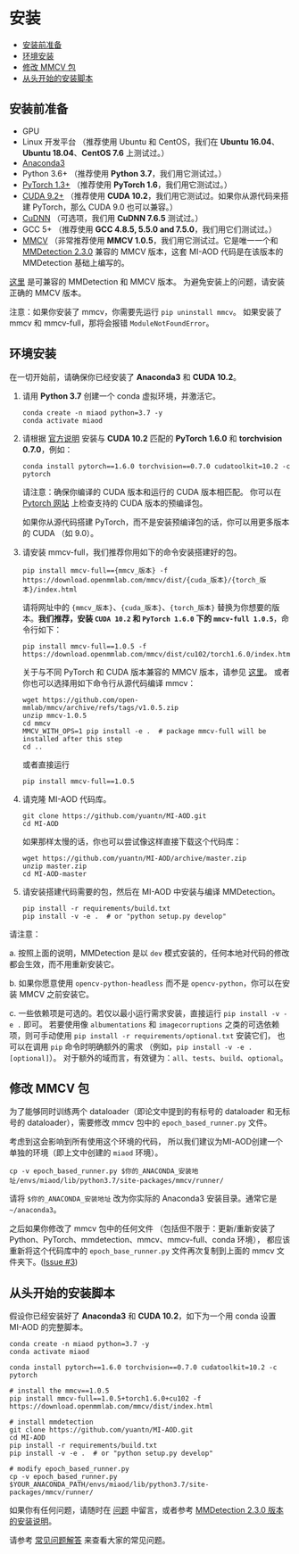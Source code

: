 # 安装

<!-- TOC -->

- [安装前准备](#安装前准备)
- [环境安装](#环境安装)
- [修改 MMCV 包](#修改-mmcv-包)
- [从头开始的安装脚本](#从头开始的安装脚本)

<!-- TOC -->

## 安装前准备

- GPU
- Linux 开发平台 （推荐使用 Ubuntu 和 CentOS，我们在 **Ubuntu 16.04**、**Ubuntu 18.04**、**CentOS 7.6** 上测试过。）
- [Anaconda3](https://www.anaconda.com/)
- Python 3.6+ （推荐使用 **Python 3.7**，我们用它测试过。）
- [PyTorch 1.3+](https://pytorch.org/) （推荐使用 **PyTorch 1.6**，我们用它测试过。）
- [CUDA 9.2+](https://developer.nvidia.com/cuda-toolkit-archive) （推荐使用 **CUDA 10.2**，我们用它测试过。如果你从源代码来搭建 PyTorch，那么 CUDA 9.0 也可以兼容。）
- [CuDNN](https://developer.nvidia.com/cudnn) （可选项，我们用 **CuDNN 7.6.5** 测试过。）
- GCC 5+ （推荐使用 **GCC 4.8.5, 5.5.0 and 7.5.0**，我们用它们测试过。）
- [MMCV](https://mmcv.readthedocs.io/en/latest/#installation) （非常推荐使用 **MMCV 1.0.5**，我们用它测试过。它是唯一一个和 [MMDetection 2.3.0](https://github.com/open-mmlab/mmdetection/tree/v2.3.0) 兼容的 MMCV 版本，这套 MI-AOD 代码是在该版本的 MMDetection 基础上编写的。

[这里](https://github.com/open-mmlab/mmdetection/blob/master/docs/get_started.md#prerequisites) 是可兼容的 MMDetection 和 MMCV 版本。
为避免安装上的问题，请安装正确的 MMCV 版本。

注意：如果你安装了 mmcv，你需要先运行 `pip uninstall mmcv`。
如果安装了 mmcv 和 mmcv-full，那将会报错 `ModuleNotFoundError`。

## 环境安装

在一切开始前，请确保你已经安装了 **Anaconda3** 和 **CUDA 10.2**。

<!-- 0. 你可以直接用如下命令简单安装 mmdetection：
    `pip install mmdet` -->

1. 请用 **Python 3.7** 创建一个 conda 虚拟环境，并激活它。

    ```shell
    conda create -n miaod python=3.7 -y
    conda activate miaod
    ```

2. 请根据 [官方说明](https://pytorch.org/get-started/previous-versions/#v160) 安装与 **CUDA 10.2** 匹配的 **PyTorch 1.6.0** 和 **torchvision 0.7.0**，例如：

    ```shell
    conda install pytorch==1.6.0 torchvision==0.7.0 cudatoolkit=10.2 -c pytorch
    ```

    请注意：确保你编译的 CUDA 版本和运行的 CUDA 版本相匹配。
    你可以在 [Pytorch 网站](https://pytorch.org/get-started/previous-versions/#v160) 上检查支持的 CUDA 版本的预编译包。
    
    如果你从源代码搭建 PyTorch，而不是安装预编译包的话，你可以用更多版本的 CUDA （如 9.0）。

3. 请安装 mmcv-full，我们推荐你用如下的命令安装搭建好的包。

    ```shell
    pip install mmcv-full=={mmcv_版本} -f https://download.openmmlab.com/mmcv/dist/{cuda_版本}/{torch_版本}/index.html
    ```

    请将网址中的 `{mmcv_版本}`、`{cuda_版本}`、`{torch_版本}` 替换为你想要的版本。**我们推荐，安装 `CUDA 10.2` 和 `PyTorch 1.6.0` 下的 `mmcv-full 1.0.5`**，命令行如下：

    ```shell
    pip install mmcv-full==1.0.5 -f https://download.openmmlab.com/mmcv/dist/cu102/torch1.6.0/index.html
    ```

    关于与不同 PyTorch 和 CUDA 版本兼容的 MMCV 版本，请参见 [这里](https://github.com/open-mmlab/mmcv#installation)。
    或者你也可以选择用如下命令行从源代码编译 mmcv：
    
    ```shell
    wget https://github.com/open-mmlab/mmcv/archive/refs/tags/v1.0.5.zip
    unzip mmcv-1.0.5
    cd mmcv
    MMCV_WITH_OPS=1 pip install -e .  # package mmcv-full will be installed after this step
    cd ..
    ```

    或者直接运行
  
    ```shell
    pip install mmcv-full==1.0.5
    ```
  
4. 请克隆 MI-AOD 代码库。

    ```shell
    git clone https://github.com/yuantn/MI-AOD.git
    cd MI-AOD
    ```
    
    如果那样太慢的话，你也可以尝试像这样直接下载这个代码库：

    ```shell
    wget https://github.com/yuantn/MI-AOD/archive/master.zip
    unzip master.zip
    cd MI-AOD-master
    ```

5. 请安装搭建代码需要的包，然后在 MI-AOD 中安装与编译 MMDetection。

    ```shell
    pip install -r requirements/build.txt
    pip install -v -e .  # or "python setup.py develop"
    ```
    
请注意：

a. 按照上面的说明，MMDetection 是以 `dev` 模式安装的，任何本地对代码的修改都会生效，而不用重新安装它。

b. 如果你愿意使用 `opencv-python-headless` 而不是 `opencv-python`，你可以在安装 MMCV 之前安装它。

c. 一些依赖项是可选的。若仅以最小运行需求安装，直接运行 `pip install -v -e .` 即可。
若要使用像 `albumentations` 和 `imagecorruptions` 之类的可选依赖项，则可手动使用 `pip install -r requirements/optional.txt` 安装它们，
也可以在调用 `pip` 命令时明确额外的需求 （例如，`pip install -v -e .[optional]`）。
对于额外的域而言，有效键为：`all`、`tests`、`build`、`optional`。

## 修改 MMCV 包

为了能够同时训练两个 dataloader（即论文中提到的有标号的 dataloader 和无标号的 dataloader），需要修改 mmcv 包中的 ` epoch_based_runner.py ` 文件。

考虑到这会影响到所有使用这个环境的代码，
所以我们建议为MI-AOD创建一个单独的环境（即上文中创建的 ` miaod ` 环境）。

```shell
cp -v epoch_based_runner.py $你的_ANACONDA_安装地址/envs/miaod/lib/python3.7/site-packages/mmcv/runner/
```

请将 `$你的_ANACONDA_安装地址` 改为你实际的 Anaconda3 安装目录。通常它是 `~/anaconda3`。

之后如果你修改了 mmcv 包中的任何文件
（包括但不限于：更新/重新安装了 Python、PyTorch、mmdetection、mmcv、mmcv-full、conda 环境），
都应该重新将这个代码库中的 ` epoch_base_runner.py ` 文件再次复制到上面的 mmcv 文件夹下。([Issue #3](../../issues/3))

## 从头开始的安装脚本

假设你已经安装好了 **Anaconda3** 和 **CUDA 10.2**，如下为一个用 conda 设置 MI-AOD 的完整脚本。

```shell
conda create -n miaod python=3.7 -y
conda activate miaod

conda install pytorch==1.6.0 torchvision==0.7.0 cudatoolkit=10.2 -c pytorch

# install the mmcv==1.0.5
pip install mmcv-full==1.0.5+torch1.6.0+cu102 -f https://download.openmmlab.com/mmcv/dist/index.html

# install mmdetection
git clone https://github.com/yuantn/MI-AOD.git
cd MI-AOD
pip install -r requirements/build.txt
pip install -v -e .  # or "python setup.py develop"

# modify epoch_based_runner.py
cp -v epoch_based_runner.py $YOUR_ANACONDA_PATH/envs/miaod/lib/python3.7/site-packages/mmcv/runner/
```

如果你有任何问题，请随时在 [问题](../../issues) 中留言，或者参考 [MMDetection 2.3.0 版本的安装说明](https://github.com/open-mmlab/mmdetection/blob/v2.3.0/docs/install.md)。

请参考 [常见问题解答](FAQ_cn.md) 来查看大家的常见问题。
